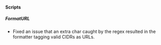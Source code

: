 
#### Scripts

##### FormatURL

- Fixed an issue that an extra char caught by the regex resulted in the formatter tagging valid CIDRs as URLs.
